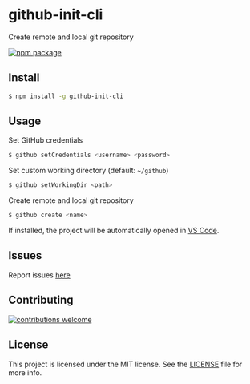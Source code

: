 # github-init-cli

Create remote and local git repository

[![npm package](https://badge.fury.io/js/github-init-cli.svg)](https://www.npmjs.com/package/github-init-cli)

## Install

```sh
$ npm install -g github-init-cli
```


## Usage

Set GitHub credentials

```sh
$ github setCredentials <username> <password>
```

Set custom working directory (default: `~/github`)

```sh
$ github setWorkingDir <path>
```

Create remote and local git repository

```sh
$ github create <name>
```

If installed, the project will be automatically opened in [VS Code](https://code.visualstudio.com/).

## Issues

Report issues [here](https://github.com/nflaig/github-init-cli/issues)

## Contributing

[![contributions welcome](https://img.shields.io/badge/contributions-welcome-brightgreen.svg?style=flat)](https://github.com/nflaig/github-init-cli/issues)

## License

This project is licensed under the MIT license. See the [LICENSE](LICENSE) file for more info.